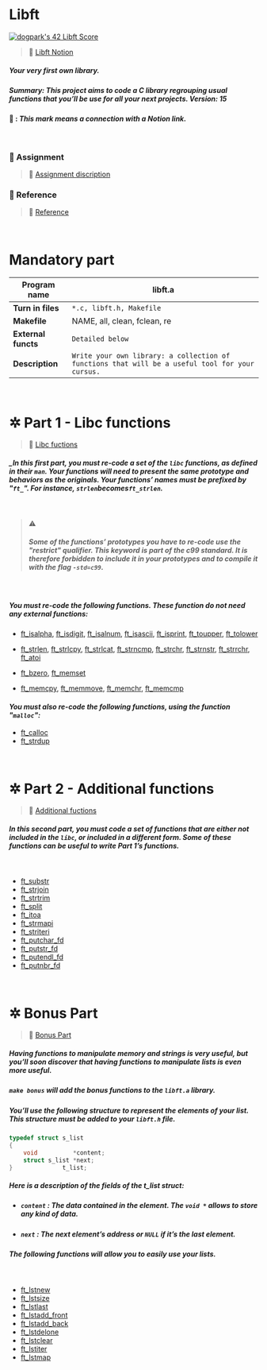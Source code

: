 # **Libft**

[![dogpark's 42 Libft Score](https://badge42.vercel.app/api/v2/clam4rmh700350fjk8ctdih83/project/2927858)](https://github.com/JaeSeoKim/badge42)

> 🔗 [Libft Notion](https://dogpark-42cursus.notion.site/Libft-c68e47337f4141fea098e7f22e8de603)

##### Your very first own library.

##### _Summary: This project aims to code a C library regrouping usual functions that you’ll be use for all your next projects. Version: 15_

#### 🔗 : _This mark means a connection with a **Notion link**._

<br>

### 📄 Assignment

> 🔗 [Assignment discription](https://dogpark-42cursus.notion.site/Assignment-13c71a5f9c90430da7f8979d8c0f65d5)

### 📌 Reference

> 🔗 [Reference](https://dogpark-42cursus.notion.site/Reference-0ea8fe9acefc4cd4838048802fb9b79b)

<br>

# Mandatory part

| **Program name**    | libft.a                                                                                         |
| ------------------- | ----------------------------------------------------------------------------------------------- |
| **Turn in files**   | `*.c, libft.h, Makefile`                                                                        |
| **Makefile**        | NAME, all, clean, fclean, re                                                                    |
| **External functs** | `Detailed below`                                                                                |
| **Description**     | `Write your own library: a collection of functions that will be a useful tool for your cursus.` |

<br>

# ✲ Part 1 - Libc functions

> 🔗 [Libc fuctions](https://dogpark-42cursus.notion.site/Part-1-Libc-function-d2d84bd029ee4c858b20d756172a17d0)

##### _In this first part, you must re-code a set of the `libc` functions, as defined in their `man`. Your functions will need to present the same prototype and behaviors as the originals. Your functions’ names must be prefixed by "`ft_`". For instance, `strlen`becomes`ft_strlen`.

<br>

> ⚠️
>
> ##### Some of the functions’ prototypes you have to re-code use the "restrict" qualifier. This keyword is part of the c99 standard. It is therefore forbidden to include it in your prototypes and to compile it with the flag `-std=c99`.

<br>

##### _You must re-code the following functions. These function do not need any external functions:_

- [ft_isalpha](https://github.com/moeyg/42cursus/blob/main/Circle%200/Libft/Libft/srcs/ft_isalpha.c), [ft_isdigit](https://github.com/moeyg/42cursus/blob/main/Circle%200/Libft/Libft/srcs/ft_isdigit.c), [ft_isalnum](https://github.com/moeyg/42cursus/blob/main/Circle%200/Libft/Libft/srcs/ft_isalnum.c), [ft_isascii](https://github.com/moeyg/42cursus/blob/main/Circle%200/Libft/Libft/srcs/ft_isascii.c), [ft_isprint](https://github.com/moeyg/42cursus/blob/main/Circle%200/Libft/Libft/srcs/ft_isprint.c), [ft_toupper](https://github.com/moeyg/42cursus/blob/main/Circle%200/Libft/Libft/srcs/ft_toupper.c), [ft_tolower](https://github.com/moeyg/42cursus/blob/main/Circle%200/Libft/Libft/srcs/ft_tolower.c)

- [ft_strlen](https://github.com/moeyg/42cursus/blob/main/Circle%200/Libft/Libft/srcs/ft_strlen.c), [ft_strlcpy](https://github.com/moeyg/42cursus/blob/main/Circle%200/Libft/Libft/srcs/ft_strlcpy.c), [ft_strlcat](https://github.com/moeyg/42cursus/blob/main/Circle%200/Libft/Libft/srcs/ft_strlcat.c), [ft_strncmp](https://github.com/moeyg/42cursus/blob/main/Circle%200/Libft/Libft/srcs/ft_strncmp.c), [ft_strchr](https://github.com/moeyg/42cursus/blob/main/Circle%200/Libft/Libft/srcs/ft_strchr.c), [ft_strnstr](https://github.com/moeyg/42cursus/blob/main/Circle%200/Libft/Libft/srcs/ft_strnstr.c), [ft_strrchr](https://github.com/moeyg/42cursus/blob/main/Circle%200/Libft/Libft/srcs/ft_strrchr.c), [ft_atoi](https://github.com/moeyg/42cursus/blob/main/Circle%200/Libft/Libft/srcs/ft_atoi.c)

- [ft_bzero](https://github.com/moeyg/42cursus/blob/main/Circle%200/Libft/Libft/srcs/ft_bzero.c), [ft_memset](https://github.com/moeyg/42cursus/blob/main/Circle%200/Libft/Libft/srcs/ft_memset.c)
- [ft_memcpy](https://github.com/moeyg/42cursus/blob/main/Circle%200/Libft/Libft/srcs/ft_memcpy.c), [ft_memmove](https://github.com/moeyg/42cursus/blob/main/Circle%200/Libft/Libft/srcs/ft_memmove.c), [ft_memchr](https://github.com/moeyg/42cursus/blob/main/Circle%200/Libft/Libft/srcs/ft_memchr.c), [ft_memcmp](https://github.com/moeyg/42cursus/blob/main/Circle%200/Libft/Libft/srcs/ft_memcmp.c)

#### _You must also re-code the following functions, using the function "`malloc`":_

- [ft_calloc](https://github.com/moeyg/42cursus/blob/main/Circle%200/Libft/Libft/srcs/ft_calloc.c)
- [ft_strdup](https://github.com/moeyg/42cursus/blob/main/Circle%200/Libft/Libft/srcs/ft_strdup.c)

<br>

# ✲ Part 2 - Additional functions

> 🔗 [Additional fuctions](https://dogpark-42cursus.notion.site/Part-2-Additional-functions-339ab29941d1406892ee73efd419a74f)

##### _In this second part, you must code a set of functions that are either not included in the `libc`, or included in a different form. Some of these functions can be useful to write Part 1’s functions._

<br>

- [ft_substr](https://github.com/moeyg/42cursus/blob/main/Circle%200/Libft/Libft/srcs/ft_substr.c)
- [ft_strjoin](https://github.com/moeyg/42cursus/blob/main/Circle%200/Libft/Libft/srcs/ft_strjoin.c)
- [ft_strtrim](https://github.com/moeyg/42cursus/blob/main/Circle%200/Libft/Libft/srcs/ft_strtrim.c)
- [ft_split](https://github.com/moeyg/42cursus/blob/main/Circle%200/Libft/Libft/srcs/ft_split.c)
- [ft_itoa](https://github.com/moeyg/42cursus/blob/main/Circle%200/Libft/Libft/srcs/ft_itoa.c)
- [ft_strmapi](https://github.com/moeyg/42cursus/blob/main/Circle%200/Libft/Libft/srcs/ft_strmapi.c)
- [ft_striteri](https://github.com/moeyg/42cursus/blob/main/Circle%200/Libft/Libft/srcs/ft_striteri.c)
- [ft_putchar_fd](https://github.com/moeyg/42cursus/blob/main/Circle%200/Libft/Libft/srcs/ft_putchar_fd.c)
- [ft_putstr_fd](https://github.com/moeyg/42cursus/blob/main/Circle%200/Libft/Libft/srcs/ft_putstr_fd.c)
- [ft_putendl_fd](https://github.com/moeyg/42cursus/blob/main/Circle%200/Libft/Libft/srcs/ft_putendl_fd.c)
- [ft_putnbr_fd](https://github.com/moeyg/42cursus/blob/main/Circle%200/Libft/Libft/srcs/ft_putnbr_fd.c)

<br>

# ✲ Bonus Part

> 🔗 [Bonus Part](https://dogpark-42cursus.notion.site/Bonus-Part-1267ef61c78b43fbbd843048ea2cbcad)

##### _Having functions to manipulate memory and strings is very useful, but you’ll soon discover that having functions to manipulate lists is even more useful._

##### _`make bonus` will add the bonus functions to the `libft.a` library._

##### _You’ll use the following structure to represent the elements of your list. This structure must be added to your `libft.h` file._

```c
typedef struct s_list
{
    void          *content;
    struct s_list *next;
}              t_list;
```

##### _Here is a description of the fields of the t_list struct:_

- ##### _`content` : The data contained in the element. The `void *` allows to store any kind of data._
- ##### _`next` : The next element’s address or `NULL` if it’s the last element._

##### _The following functions will allow you to easily use your lists._

<br>

- [ft_lstnew](https://github.com/moeyg/42cursus/blob/main/Circle%200/Libft/Libft/srcs/ft_lstnew.c)
- [ft_lstsize](https://github.com/moeyg/42cursus/blob/main/Circle%200/Libft/Libft/srcs/ft_lstsize.c)
- [ft_lstlast](https://github.com/moeyg/42cursus/blob/main/Circle%200/Libft/Libft/srcs/ft_lstlast.c)
- [ft_lstadd_front ](https://github.com/moeyg/42cursus/blob/main/Circle%200/Libft/Libft/srcs/ft_lstadd_front.c)
- [ft_lstadd_back](https://github.com/moeyg/42cursus/blob/main/Circle%200/Libft/Libft/srcs/ft_lstadd_back.c)
- [ft_lstdelone](https://github.com/moeyg/42cursus/blob/main/Circle%200/Libft/Libft/srcs/ft_lstdelone.c)
- [ft_lstclear](https://github.com/moeyg/42cursus/blob/main/Circle%200/Libft/Libft/srcs/ft_lstclear.c)
- [ft_lstiter](https://github.com/moeyg/42cursus/blob/main/Circle%200/Libft/Libft/srcs/ft_lstiter.c)
- [ft_lstmap](https://github.com/moeyg/42cursus/blob/main/Circle%200/Libft/Libft/srcs/ft_lstmap.c)
